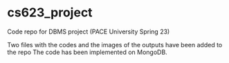 # cs623_project
Code repo for DBMS project (PACE University Spring 23)

Two files with the codes and the images of the outputs have been added to the repo
The code has been implemented on MongoDB.
